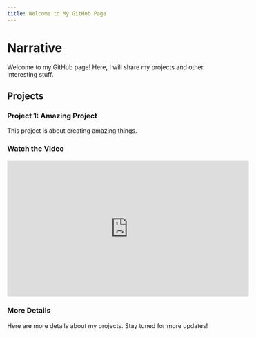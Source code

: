```yaml
---
title: Welcome to My GitHub Page
---
```


# Narrative

Welcome to my GitHub page! Here, I will share my projects and other interesting stuff.

## Projects

### Project 1: Amazing Project

This project is about creating amazing things.

### Watch the Video

<iframe width="560" height="315" src="https://www.youtube.com/embed/dQw4w9WgXcQ" frameborder="0" allowfullscreen></iframe>

### More Details

Here are more details about my projects. Stay tuned for more updates!
